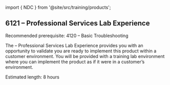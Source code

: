 import { NDC } from '@site/src/training/products';

## 6121 <NDC /> – Professional Services Lab Experience

Recommended prerequisite: 4120 <NDC /> – Basic Troubleshooting

The <NDC /> – Professional Services Lab Experience provides you with an opportunity to validate you are ready to implement this product within a customer environment. You will be provided with a training lab environment where you can implement the product as if it were in a customer’s environment.

Estimated length: 8 hours
